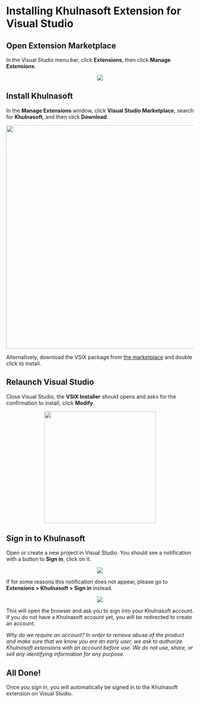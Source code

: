 # Installing Khulnasoft Extension for Visual Studio

## Open Extension Marketplace
In the Visual Studio menu bar, click **Extensions**, then click **Manage Extensions**.
<p align="center">
  <image src="images/installation_1.png"/>
</p>

## Install Khulnasoft
In the **Manage Extensions** window, click **Visual Studio Marketplace**, search for **Khulnasoft**, and then click **Download**.

<p align="center">
  <image src="images/installation_2.png" width="600"/>
</p>

Alternatively, download the VSIX package from [the marketplace](https://marketplace.visualstudio.com/items?itemName=Khulnasoft.KhulnasoftVS) and double click to install.

## Relaunch Visual Studio
Close Visual Studio, the **VSIX Installer** should opens and asks for the confirmation to install, click **Modify**.

<p align="center">
  <image src="images/installation_3.png" width="300"/>
</p>

## Sign in to Khulnasoft
Open or create a new project in Visual Studio. You should see a notification with a button to **Sign in**, click on it.

<p align="center">
  <image src="images/installation_4.png"/>
</p>

If for some reasons this notification does not appear, please go to **Extensions > Khulnasoft > Sign in** instead.

<p align="center">
  <image src="images/installation_5.png"/>
</p>

This will open the browser and ask you to sign into your Khulnasoft account. If you do not have a Khulnasoft account yet, you will be redirected to create an account.

*Why do we require an account? In order to remove abuse of the product and make sure that we know you are an early user, we ask to authorize Khulnasoft extensions with an account before use. We do not use, share, or sell any identifying information for any purpose.*

## All Done!
Once you sign in, you will automatically be signed in to the Khulnasoft extension on Visual Studio.
